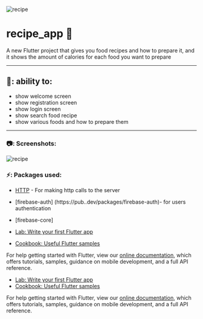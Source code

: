 ![recipe](https://user-images.githubusercontent.com/76845356/125208572-360bb300-e28b-11eb-9636-8ae15255ac6a.jpg)
# recipe_app 🥘

A new Flutter project that gives you food recipes and how to prepare it, and it shows the amount of calories for each food you want to prepare

-------

## 💪: ability to:
- show welcome screen
- show registration screen
- show login screen
- show search food recipe
- show various foods and how to prepare them

---------

### 📷: Screenshots:
![recipe](https://user-images.githubusercontent.com/76845356/125208578-3c019400-e28b-11eb-91ad-4b7b79ee44f6.jpg)




### ⚡: Packages used:
- [HTTP](https://pub..dev/packages/http) - For making http calls to the server
- [firebase-auth] (https://pub..dev/packages/firebase-auth)- for users authentication
- [firebase-core]


- [Lab: Write your first Flutter app](https://flutter.dev/docs/get-started/codelab)
- [Cookbook: Useful Flutter samples](https://flutter.dev/docs/cookbook)

For help getting started with Flutter, view our
[online documentation](https://flutter.dev/docs), which offers tutorials,
samples, guidance on mobile development, and a full API reference.

- [Lab: Write your first Flutter app](https://flutter.dev/docs/get-started/codelab)
- [Cookbook: Useful Flutter samples](https://flutter.dev/docs/cookbook)

For help getting started with Flutter, view our
[online documentation](https://flutter.dev/docs), which offers tutorials,
samples, guidance on mobile development, and a full API reference.
